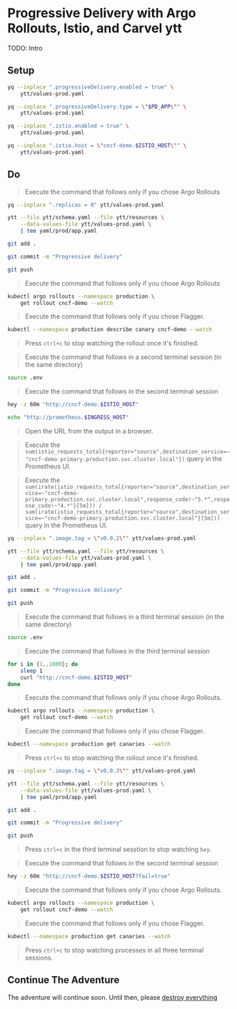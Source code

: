 # Progressive Delivery with Argo Rollouts, Istio, and Carvel ytt

TODO: Intro

## Setup

```sh
yq --inplace ".progressiveDelivery.enabled = true" \
    ytt/values-prod.yaml

yq --inplace ".progressiveDelivery.type = \"$PD_APP\"" \
    ytt/values-prod.yaml

yq --inplace ".istio.enabled = true" \
    ytt/values-prod.yaml

yq --inplace ".istio.host = \"cncf-demo.$ISTIO_HOST\"" \
    ytt/values-prod.yaml
```

## Do

> Execute the command that follows only if you chose Argo Rollouts

```bash
yq --inplace ".replicas = 0" ytt/values-prod.yaml

ytt --file ytt/schema.yaml --file ytt/resources \
    --data-values-file ytt/values-prod.yaml \
    | tee yaml/prod/app.yaml

git add .

git commit -m "Progressive delivery"

git push
```

> Execute the command that follows only if you chose Argo Rollouts

```sh
kubectl argo rollouts --namespace production \
    get rollout cncf-demo --watch
```

> Execute the command that follows only if you chose Flagger.

```sh
kubectl --namespace production describe canary cncf-demo --watch
```

> Press `ctrl+c` to stop watching the rollout once it's finished.

> Execute the command that follows in a second terminal session (in the same directory)

```sh
source .env
```

> Execute the command that follows in the second terminal session

```sh
hey -z 60m "http://cncf-demo.$ISTIO_HOST"
```

```sh
echo "http://prometheus.$INGRESS_HOST"
```

> Open the URL from the output in a browser.

> Execute the `sum(istio_requests_total{reporter="source",destination_service=~"cncf-demo-primary.production.svc.cluster.local"})` query in the Prometheus UI.

> Execute the `sum(irate(istio_requests_total{reporter="source",destination_service=~"cncf-demo-primary.production.svc.cluster.local",response_code!~"5.*",response_code!~"4.*"}[5m])) / sum(irate(istio_requests_total{reporter="source",destination_service=~"cncf-demo-primary.production.svc.cluster.local"}[5m]))` query in the Prometheus UI.

```sh
yq --inplace ".image.tag = \"v0.0.2\"" ytt/values-prod.yaml

ytt --file ytt/schema.yaml --file ytt/resources \
    --data-values-file ytt/values-prod.yaml \
    | tee yaml/prod/app.yaml

git add .

git commit -m "Progressive delivery"

git push
```

> Execute the command that follows in a third terminal session (in the same directory)

```sh
source .env
```

> Execute the command that follows in the third terminal session

```sh
for i in {1..1000}; do
    sleep 1
    curl "http://cncf-demo.$ISTIO_HOST"
done
```

> Execute the command that follows only if you chose Argo Rollouts.

```sh
kubectl argo rollouts --namespace production \
    get rollout cncf-demo --watch
```

> Execute the command that follows only if you chose Flagger.

```sh
kubectl --namespace production get canaries --watch
```

> Press `ctrl+c` to stop watching the rollout once it's finished.

```sh
yq --inplace ".image.tag = \"v0.0.3\"" ytt/values-prod.yaml

ytt --file ytt/schema.yaml --file ytt/resources \
    --data-values-file ytt/values-prod.yaml \
    | tee yaml/prod/app.yaml

git add .

git commit -m "Progressive delivery"

git push
```

> Press `ctrl+c` in the third terminal sesstion to stop watching `hey`.

> Execute the command that follows in the second terminal session

```sh
hey -z 60m "http://cncf-demo.$ISTIO_HOST?fail=true"
```

> Execute the command that follows only if you chose Argo Rollouts.

```sh
kubectl argo rollouts --namespace production \
    get rollout cncf-demo --watch
```

> Execute the command that follows only if you chose Flagger.

```sh
kubectl --namespace production get canaries --watch
```

> Press `ctrl+c` to stop watching processes in all three terminal sessions.

## Continue The Adventure

The adventure will continue soon. Until then, please [destroy everything](../destroy/observability.md)

